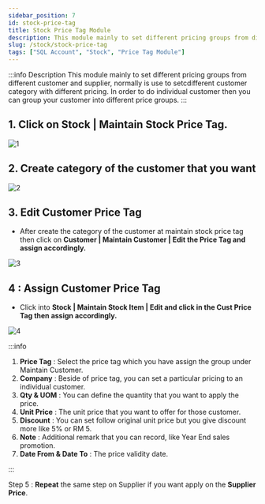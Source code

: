 ```yaml
---
sidebar_position: 7
id: stock-price-tag
title: Stock Price Tag Module
description: This module mainly to set different pricing groups from different customer and supplier, normally is use to setcdifferent customer category with different pricing. In order to do individual customer then you can group your customer into different price groups.
slug: /stock/stock-price-tag
tags: ["SQL Account", "Stock", "Price Tag Module"]
---
```


:::info Description
This module mainly to set different pricing groups from different customer and supplier, normally is use to setcdifferent customer category with different pricing. In order to do individual customer then you can group your customer into different price groups.
:::

## 1. Click on **Stock | Maintain Stock Price Tag.**

![1](/img/stock/stock-price-tag/1.png)

## 2. **Create category** of the customer that you want

![2](/img/stock/stock-price-tag/2.png)

## 3. Edit Customer Price Tag

- After create the category of the customer at maintain stock price tag then click on **Customer | Maintain Customer | Edit the Price Tag and assign accordingly.**

![3](/img/stock/stock-price-tag/3.png)

## 4 : Assign Customer Price Tag

- Click into **Stock | Maintain Stock Item | Edit and click in the Cust Price Tag then assign accordingly.**

![4](/img/stock/stock-price-tag/4.png)

:::info

1. **Price Tag** : Select the price tag which you have assign the group under Maintain Customer.
2. **Company** : Beside of price tag, you can set a particular pricing to an individual customer.
3. **Qty & UOM** : You can define the quantity that you want to apply the price.
4. **Unit Price** : The unit price that you want to offer for those customer.
5. **Discount** : You can set follow original unit price but you give discount more like 5% or RM 5.
6. **Note** : Additional remark that you can record, like Year End sales promotion.
7. **Date From & Date To** : The price validity date.

:::

Step 5 : **Repeat** the same step on Supplier if you want apply on the **Supplier Price**.
